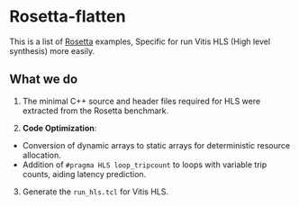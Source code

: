 # Rosetta-flatten
This is a list of [Rosetta](https://github.com/cornell-zhang/rosetta) examples, Specific for run Vitis HLS (High level synthesis) more easily.

## What we do

1. The minimal C++ source and header files required for HLS were extracted from the Rosetta benchmark.

2. **Code Optimization**:
  - Conversion of dynamic arrays to static arrays for deterministic resource allocation.
  - Addition of `#pragma HLS loop_tripcount` to loops with variable trip counts, aiding latency prediction.

3. Generate the `run_hls.tcl` for Vitis HLS.